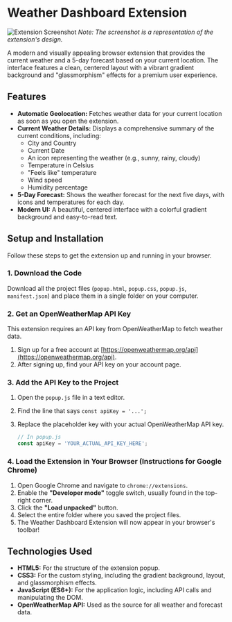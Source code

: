 # Weather Dashboard Extension

![Extension Screenshot](https://i.imgur.com/8F3d3f9.png) 
*Note: The screenshot is a representation of the extension's design.*

A modern and visually appealing browser extension that provides the current weather and a 5-day forecast based on your current location. The interface features a clean, centered layout with a vibrant gradient background and "glassmorphism" effects for a premium user experience.

## Features

* **Automatic Geolocation:** Fetches weather data for your current location as soon as you open the extension.
* **Current Weather Details:** Displays a comprehensive summary of the current conditions, including:
    * City and Country
    * Current Date
    * An icon representing the weather (e.g., sunny, rainy, cloudy)
    * Temperature in Celsius
    * "Feels like" temperature
    * Wind speed
    * Humidity percentage
* **5-Day Forecast:** Shows the weather forecast for the next five days, with icons and temperatures for each day.
* **Modern UI:** A beautiful, centered interface with a colorful gradient background and easy-to-read text.

## Setup and Installation

Follow these steps to get the extension up and running in your browser.

### 1. Download the Code

Download all the project files (`popup.html`, `popup.css`, `popup.js`, `manifest.json`) and place them in a single folder on your computer.

### 2. Get an OpenWeatherMap API Key

This extension requires an API key from OpenWeatherMap to fetch weather data.

1.  Sign up for a free account at [https://openweathermap.org/api](https://openweathermap.org/api).
2.  After signing up, find your API key on your account page.

### 3. Add the API Key to the Project

1.  Open the `popup.js` file in a text editor.
2.  Find the line that says `const apiKey = '...';`
3.  Replace the placeholder key with your actual OpenWeatherMap API key.

    ```javascript
    // In popup.js
    const apiKey = 'YOUR_ACTUAL_API_KEY_HERE';
    ```

### 4. Load the Extension in Your Browser (Instructions for Google Chrome)

1.  Open Google Chrome and navigate to `chrome://extensions`.
2.  Enable the **"Developer mode"** toggle switch, usually found in the top-right corner.
3.  Click the **"Load unpacked"** button.
4.  Select the entire folder where you saved the project files.
5.  The Weather Dashboard Extension will now appear in your browser's toolbar!

## Technologies Used

* **HTML5:** For the structure of the extension popup.
* **CSS3:** For the custom styling, including the gradient background, layout, and glassmorphism effects.
* **JavaScript (ES6+):** For the application logic, including API calls and manipulating the DOM.
* **OpenWeatherMap API:** Used as the source for all weather and forecast data.

